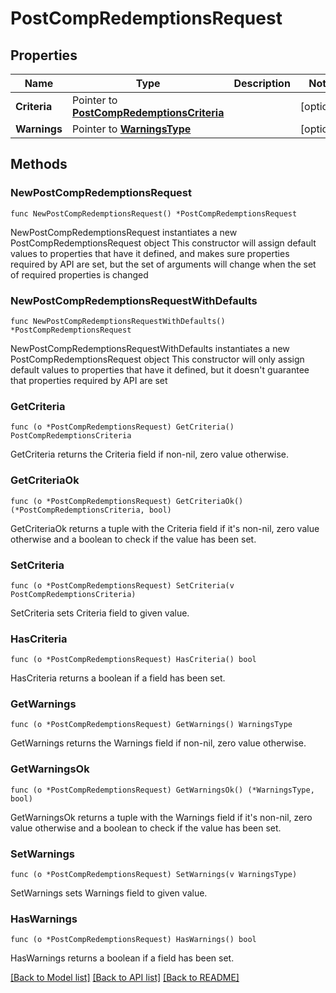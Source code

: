# PostCompRedemptionsRequest

## Properties

Name | Type | Description | Notes
------------ | ------------- | ------------- | -------------
**Criteria** | Pointer to [**PostCompRedemptionsCriteria**](PostCompRedemptionsCriteria.md) |  | [optional] 
**Warnings** | Pointer to [**WarningsType**](WarningsType.md) |  | [optional] 

## Methods

### NewPostCompRedemptionsRequest

`func NewPostCompRedemptionsRequest() *PostCompRedemptionsRequest`

NewPostCompRedemptionsRequest instantiates a new PostCompRedemptionsRequest object
This constructor will assign default values to properties that have it defined,
and makes sure properties required by API are set, but the set of arguments
will change when the set of required properties is changed

### NewPostCompRedemptionsRequestWithDefaults

`func NewPostCompRedemptionsRequestWithDefaults() *PostCompRedemptionsRequest`

NewPostCompRedemptionsRequestWithDefaults instantiates a new PostCompRedemptionsRequest object
This constructor will only assign default values to properties that have it defined,
but it doesn't guarantee that properties required by API are set

### GetCriteria

`func (o *PostCompRedemptionsRequest) GetCriteria() PostCompRedemptionsCriteria`

GetCriteria returns the Criteria field if non-nil, zero value otherwise.

### GetCriteriaOk

`func (o *PostCompRedemptionsRequest) GetCriteriaOk() (*PostCompRedemptionsCriteria, bool)`

GetCriteriaOk returns a tuple with the Criteria field if it's non-nil, zero value otherwise
and a boolean to check if the value has been set.

### SetCriteria

`func (o *PostCompRedemptionsRequest) SetCriteria(v PostCompRedemptionsCriteria)`

SetCriteria sets Criteria field to given value.

### HasCriteria

`func (o *PostCompRedemptionsRequest) HasCriteria() bool`

HasCriteria returns a boolean if a field has been set.

### GetWarnings

`func (o *PostCompRedemptionsRequest) GetWarnings() WarningsType`

GetWarnings returns the Warnings field if non-nil, zero value otherwise.

### GetWarningsOk

`func (o *PostCompRedemptionsRequest) GetWarningsOk() (*WarningsType, bool)`

GetWarningsOk returns a tuple with the Warnings field if it's non-nil, zero value otherwise
and a boolean to check if the value has been set.

### SetWarnings

`func (o *PostCompRedemptionsRequest) SetWarnings(v WarningsType)`

SetWarnings sets Warnings field to given value.

### HasWarnings

`func (o *PostCompRedemptionsRequest) HasWarnings() bool`

HasWarnings returns a boolean if a field has been set.


[[Back to Model list]](../README.md#documentation-for-models) [[Back to API list]](../README.md#documentation-for-api-endpoints) [[Back to README]](../README.md)


